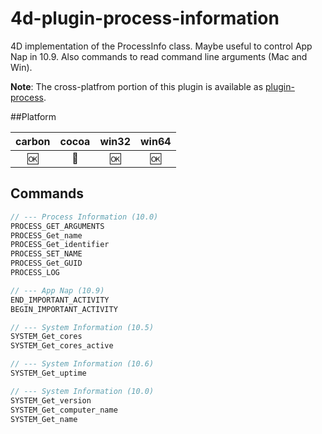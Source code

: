 4d-plugin-process-information
=============================

4D implementation of the ProcessInfo class. Maybe useful to control App Nap in 10.9. Also commands to read command line arguments (Mac and Win).

**Note**: The cross-platfrom portion of this plugin is available as [plugin-process](https://github.com/miyako/4d-plugin-process).

##Platform

| carbon | cocoa | win32 | win64 |
|:------:|:-----:|:---------:|:---------:|
|🆗|🚫|🆗|🆗|

Commands
---

```c
// --- Process Information (10.0)
PROCESS_GET_ARGUMENTS
PROCESS_Get_name
PROCESS_Get_identifier
PROCESS_SET_NAME
PROCESS_Get_GUID
PROCESS_LOG

// --- App Nap (10.9)
END_IMPORTANT_ACTIVITY
BEGIN_IMPORTANT_ACTIVITY

// --- System Information (10.5)
SYSTEM_Get_cores
SYSTEM_Get_cores_active

// --- System Information (10.6)
SYSTEM_Get_uptime

// --- System Information (10.0)
SYSTEM_Get_version
SYSTEM_Get_computer_name
SYSTEM_Get_name
```

